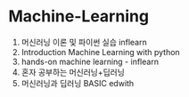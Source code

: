 # Machine-Learning

1. 머신러닝 이론 및 파이썬 실습 inflearn
2. Introduction Machine Learning with python
3. hands-on machine learning - inflearn
4. 혼자 공부하는 머신러닝+딥러닝
5. 머신러닝과 딥러닝 BASIC edwith

